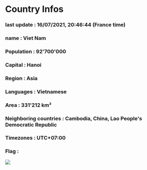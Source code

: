 # Country  Infos
### last update : 16/07/2021, 20:46:44 (France time)

### name : Viet Nam
### Population : 92'700'000
### Capital : Hanoi
### Region : Asia
### Languages : Vietnamese
### Area : 331'212 km²
### Neighboring countries : Cambodia, China, Lao People's Democratic Republic
### Timezones : UTC+07:00

### Flag :
![](https://restcountries.eu/data/vnm.svg)